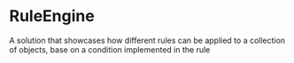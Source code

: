 # RuleEngine
A solution that showcases how different rules can be applied to a collection of objects, base on a condition implemented in the rule
